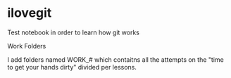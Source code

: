 # ilovegit
Test notebook in order to learn how git works

Work Folders

I add folders named WORK_# which contaitns all the attempts on the "time to get your hands dirty" divided per lessons.

